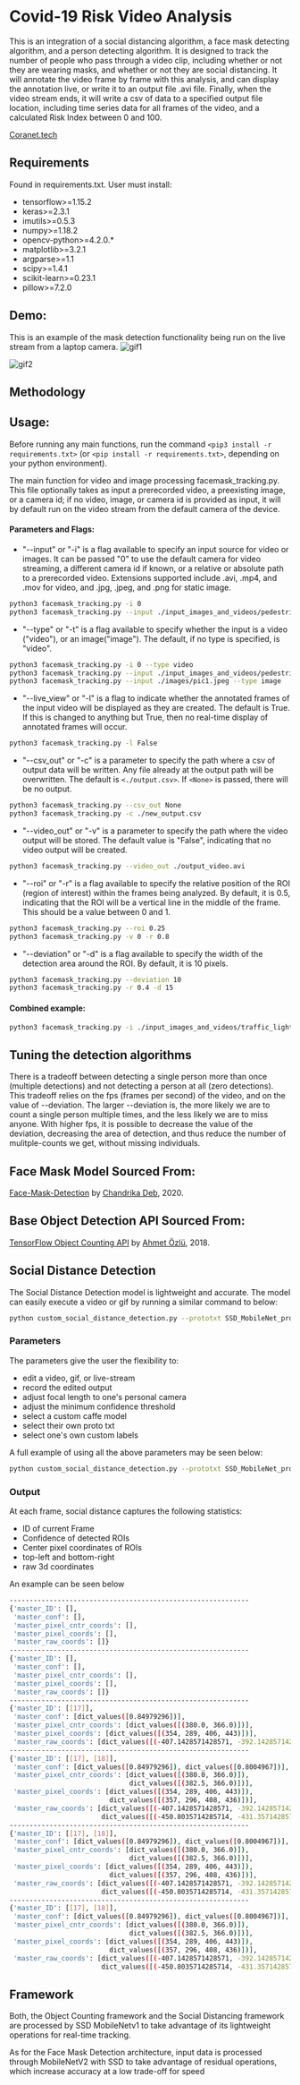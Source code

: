 # Covid-19 Risk Video Analysis
This is an integration of a social distancing algorithm, a face mask detecting algorithm, and a person detecting algorithm. It is designed to track the number of people who pass through a video clip, including whether or not they are wearing masks, and whether or not they are social distancing. It will annotate the video frame by frame with this analysis, and can display the annotation live, or write it to an output file .avi file. Finally, when the video stream ends, it will write a csv of data to a specified output file location, including time series data for all frames of the video, and a calculated Risk Index between 0 and 100.

[Coranet.tech](www.coranet.tech)


## Requirements
Found in requirements.txt. User must install:
- tensorflow>=1.15.2
- keras>=2.3.1
- imutils>=0.5.3
- numpy>=1.18.2
- opencv-python>=4.2.0.*
- matplotlib>=3.2.1
- argparse>=1.1
- scipy>=1.4.1
- scikit-learn>=0.23.1
- pillow>=7.2.0

## Demo:
This is an example of the mask detection functionality being run on the live stream from a laptop camera.
![gif1](./embedded/demoGif.gif)

![gif2](./embedded/edited_covid_masks.gif)

## Methodology


## Usage:
Before running any main functions, run the command `<pip3 install -r requirements.txt>` (or `<pip install -r requirements.txt>`, depending on your python environment).

The main function for video and image processing facemask_tracking.py. This file optionally takes as input a prerecorded video, a preexisting image, or a camera id; if no video, image, or camera id is provided as input, it will by default run on the video stream from the default camera of the device. 

#### Parameters and Flags:

- "--input" or "-i" is a flag available to specify an input source for video or images. It can be passed "0" to use the default camera for video streaming, a different camera id if known, or a relative or absolute path to a prerecorded video. Extensions supported include .avi, .mp4, and .mov for video, and .jpg, .jpeg, and .png for static image.
```bash
python3 facemask_tracking.py -i 0
python3 facemask_tracking.py --input ./input_images_and_videos/pedestrian_survaillance.mp4
```

- "--type" or "-t" is a flag available to specify whether the input is a video ("video"), or an image("image"). The default, if no type is specified, is "video".
```bash
python3 facemask_tracking.py -i 0 --type video
python3 facemask_tracking.py --input ./input_images_and_videos/pedestrian_survaillance.mp4 -t video
python3 facemask_tracking.py --input ./images/pic1.jpeg --type image
```

- "--live_view" or "-l" is a flag to indicate whether the annotated frames of the input video will be displayed as they are created. The default is True. If this is changed to anything but True, then no real-time display of annotated frames will occur.
```bash
python3 facemask_tracking.py -l False
```

- "--csv_out" or "-c" is a parameter to specify the path where a csv of output data will be written. Any file already at the output path will be overwritten. The default is `<./output.csv>`. If `<None>` is passed, there will be no output.
```bash
python3 facemask_tracking.py --csv_out None
python3 facemask_tracking.py -c ./new_output.csv
```

- "--video_out" or "-v" is a parameter to specify the path where the video output will be stored. The default value is "False", indicating that no video output will be created.
```bash
python3 facemask_tracking.py --video_out ./output_video.avi
```

- "--roi" or "-r" is a flag available to specify the relative position of the ROI (region of interest) within the frames being analyzed. By default, it is 0.5, indicating that the ROI will be a vertical line in the middle of the frame. This should be a value between 0 and 1.
```bash
python3 facemask_tracking.py --roi 0.25
python3 facemask_tracking.py -v 0 -r 0.8
```

- "--deviation" or "-d" is a flag available to specify the width of the detection area around the ROI. By default, it is 10 pixels.
```bash
python3 facemask_tracking.py --deviation 10
python3 facemask_tracking.py -r 0.4 -d 15
```

#### Combined example:
```bash
python3 facemask_tracking.py -i ./input_images_and_videos/traffic_light.mp4 -c ./new_output.csv -v ./output_video.avi -r 0.8 -d 15
```


## Tuning the detection algorithms
There is a tradeoff between detecting a single person more than once (multiple detections) and not detecting a person at all (zero detections). This tradeoff relies on the fps (frames per second) of the video, and on the value of --deviation. The larger --deviation is, the more likely we are to count a single person multiple times, and the less likely we are to miss anyone. With higher fps, it is possible to decrease the value of the deviation, decreasing the area of detection, and thus reduce the number of mulitple-counts we get, without missing individuals.



## Face Mask Model Sourced From:
[Face-Mask-Detection](https://github.com/chandrikadeb7/Face-Mask-Detection) by [Chandrika Deb](https://github.com/chandrikadeb7), 2020.

## Base Object Detection API Sourced From:
[TensorFlow Object Counting API](https://github.com/ahmetozlu/tensorflow_object_counting_api) by [Ahmet Özlü](https://github.com/ahmetozlu), 2018.

## Social Distance Detection
The Social Distance Detection model is lightweight and accurate. The model can easily execute a video or gif by running a similar command to below:
```bash
python custom_social_distance_detection.py --prototxt SSD_MobileNet_prototxt.txt --model SSD_MobileNet.caffemodel --labels class_labels.txt --video video_file.mp4
```
### Parameters
The parameters give the user the flexibility to:

* edit a video, gif, or live-stream
* record the edited output
* adjust focal length to one's personal camera
* adjust the minimum confidence threshold
* select a custom caffe model
* select their own proto txt 
* select one's own custom labels

A full example of using all the above parameters may be seen below:

```bash
python custom_social_distance_detection.py --prototxt SSD_MobileNet_prototxt.txt --model SSD_MobileNet.caffemodel --labels class_labels.txt --video .\covid_masks.gif --focal 500 --record 1
```

### Output
At each frame, social distance captures the following statistics:

* ID of current Frame
* Confidence of detected ROIs
* Center pixel coordinates of ROIs
* top-left and bottom-right 
* raw 3d coordinates

An example can be seen below
```bash
------------------------------------------------------------
{'master_ID': [],
 'master_conf': [],
 'master_pixel_cntr_coords': [],
 'master_pixel_coords': [],
 'master_raw_coords': []}
------------------------------------------------------------
{'master_ID': [],
 'master_conf': [],
 'master_pixel_cntr_coords': [],
 'master_pixel_coords': [],
 'master_raw_coords': []}
------------------------------------------------------------
{'master_ID': [[17]],
 'master_conf': [dict_values([0.84979296])],
 'master_pixel_cntr_coords': [dict_values([(380.0, 366.0)])],
 'master_pixel_coords': [dict_values([(354, 289, 406, 443)])],
 'master_raw_coords': [dict_values([(-407.1428571428571, -392.1428571428571, -968.5714285714286)])]}
------------------------------------------------------------
{'master_ID': [[17], [18]],
 'master_conf': [dict_values([0.84979296]), dict_values([0.8004967])],
 'master_pixel_cntr_coords': [dict_values([(380.0, 366.0)]),
                              dict_values([(382.5, 366.0)])],
 'master_pixel_coords': [dict_values([(354, 289, 406, 443)]),
                         dict_values([(357, 296, 408, 436)])],
 'master_raw_coords': [dict_values([(-407.1428571428571, -392.1428571428571, -968.5714285714286)]),
                       dict_values([(-450.8035714285714, -431.35714285714283, -1065.4285714285713)])]}
------------------------------------------------------------
{'master_ID': [[17], [18]],
 'master_conf': [dict_values([0.84979296]), dict_values([0.8004967])],
 'master_pixel_cntr_coords': [dict_values([(380.0, 366.0)]),
                              dict_values([(382.5, 366.0)])],
 'master_pixel_coords': [dict_values([(354, 289, 406, 443)]),
                         dict_values([(357, 296, 408, 436)])],
 'master_raw_coords': [dict_values([(-407.1428571428571, -392.1428571428571, -968.5714285714286)]),
                       dict_values([(-450.8035714285714, -431.35714285714283, -1065.4285714285713)])]}
------------------------------------------------------------
{'master_ID': [[17], [18]],
 'master_conf': [dict_values([0.84979296]), dict_values([0.8004967])],
 'master_pixel_cntr_coords': [dict_values([(380.0, 366.0)]),
                              dict_values([(382.5, 366.0)])],
 'master_pixel_coords': [dict_values([(354, 289, 406, 443)]),
                         dict_values([(357, 296, 408, 436)])],
 'master_raw_coords': [dict_values([(-407.1428571428571, -392.1428571428571, -968.5714285714286)]),
                       dict_values([(-450.8035714285714, -431.35714285714283, -1065.4285714285713)])]}
```


## Framework
Both, the Object Counting framework and the Social Distancing framework are processed by SSD MobileNetv1 to take advantage of its lightweight operations for real-time tracking.

As for the Face Mask Detection architecture, input data is processed through MobileNetV2 with SSD to take advantage of residual operations, which increase accuracy at a low trade-off for speed



